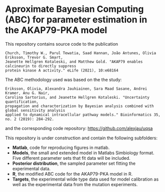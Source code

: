 # Aproximate Bayesian Computing (ABC) for parameter estimation in the AKAP79-PKA model

This repository contains source code to the publication
```
Church, Timothy W., Parul Tewatia, Saad Hannan, João Antunes, Olivia Eriksson, Trevor G. Smart, 
Jeanette Hellgren Kotaleski, and Matthew Gold. "AKAP79 enables calcineurin to directly suppress 
protein kinase A activity." eLife (2021), 10:e68164 
```
The ABC methodology used was based on the the study:
```
Eriksson, Olivia, Alexandra Jauhiainen, Sara Maad Sasane, Andrei Kramer, Anu G. Nair, 
Carolina Sartorius, and Jeanette Hellgren Kotaleski. "Uncertainty quantification, 
propagation and characterization by Bayesian analysis combined with global sensitivity analysis 
applied to dynamical intracellular pathway models." Bioinformatics 35, no. 2 (2019): 284-292.
````

and the corresponding code repository:
https://github.com/alexjau/uqsa

This repository is under construction and contain the following subfolders:
- **Matlab**, code for reproducing figures in matlab.
- **Models**, the small and extended model in Matlabs Simbiology format. Five different parameter sets that fit data will be included.
- **Posterior distribution**, the sampled parameter set fitting the experimental data. 
- **R**, the modified ABC code for the AKAP79-PKA model in R.
- **Targets**, the experimental wilde type data used for model calibration as well as the experimental data from the mutation experiments.
